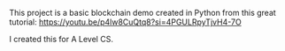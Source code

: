 This project is a basic blockchain demo created in Python from this great tutorial:
https://youtu.be/p4lw8CuQtq8?si=4PGULRpyTjvH4-7O

I created this for A Level CS.
